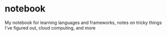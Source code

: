 # notebook
My notebook for learning languages and frameworks, notes on tricky things I've figured out, cloud computing, and more 
